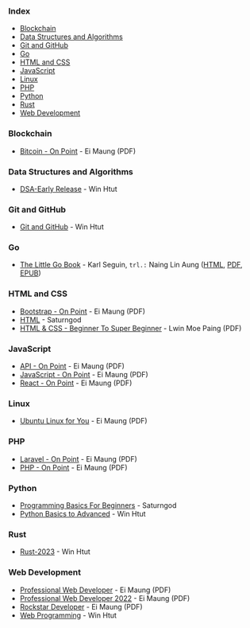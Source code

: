 ### Index

* [Blockchain](#blockchain)
* [Data Structures and Algorithms](#data-structures-and-algorithms)
* [Git and GitHub](#git-and-github)
* [Go](#go)
* [HTML and CSS](#html-and-css)
* [JavaScript](#javascript)
* [Linux](#linux)
* [PHP](#php)
* [Python](#python)
* [Rust](#rust)
* [Web Development](#web-development)


### Blockchain

* [Bitcoin - On Point](https://eimaung.com/bitcoin/) - Ei Maung (PDF)

### Data Structures and Algorithms

* [DSA-Early Release](https://mega.nz/folder/JjsjGLLA#gXbDwDzfX7GpiX0ztExI3A/file/Q2tE3IZT) - Win Htut

### Git and GitHub

* [Git and GitHub](https://mega.nz/folder/JjsjGLLA#gXbDwDzfX7GpiX0ztExI3A/file/kjlyVQQJ) - Win Htut

### Go

* [The Little Go Book](https://github.com/nainglinaung/the-little-go-book) - Karl Seguin, `trl.:` Naing Lin Aung ([HTML](https://github.com/nainglinaung/the-little-go-book/blob/master/mm/go.md), [PDF](https://github.com/nainglinaung/the-little-go-book/blob/master/mm/go.pdf), [EPUB](https://github.com/nainglinaung/the-little-go-book/blob/master/mm/go.epub))

### HTML and CSS

* [Bootstrap - On Point](https://eimaung.com/bootstrap/) - Ei Maung (PDF)
* [HTML](https://books.saturngod.net/HTML5/) - Saturngod
* [HTML & CSS - Beginner To Super Beginner](https://lwinmoepaing.github.io/books/) - Lwin Moe Paing (PDF)

### JavaScript

* [API - On Point](https://eimaung.com/api/) - Ei Maung (PDF)
* [JavaScript - On Point](https://eimaung.com/jsbook/) - Ei Maung (PDF)
* [React - On Point](https://eimaung.com/react/) - Ei Maung (PDF)

### Linux

* [Ubuntu Linux for You](http://eimaung.com/ubuntu-for-you) - Ei Maung (PDF)

### PHP

* [Laravel - On Point](https://eimaung.com/laravel/) - Ei Maung (PDF)
* [PHP - On Point](https://eimaung.com/php/) - Ei Maung (PDF)

### Python

* [Programming Basics For Beginners](http://books.saturngod.net/programming_basic/) - Saturngod
* [Python Basics to Advanced](https://mega.nz/folder/JjsjGLLA#gXbDwDzfX7GpiX0ztExI3A/file/9y9kkISb) - Win Htut

### Rust

* [Rust-2023](https://mega.nz/folder/JjsjGLLA#gXbDwDzfX7GpiX0ztExI3A/file/FutADIJb) - Win Htut

### Web Development

* [Professional Web Developer](http://eimaung.com/professional-web-developer) - Ei Maung (PDF)
* [Professional Web Developer 2022](https://eimaung.com/pwd2022/) - Ei Maung (PDF)
* [Rockstar Developer](http://eimaung.com/rockstar-developer) - Ei Maung (PDF)
* [Web Programming](https://mega.nz/folder/JjsjGLLA#gXbDwDzfX7GpiX0ztExI3A/file/sykGSaiZ) - Win Htut
